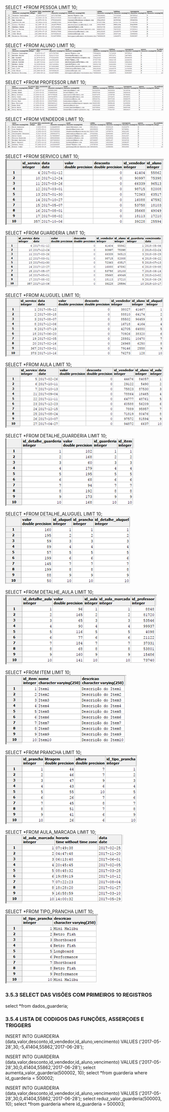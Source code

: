 SELECT *FROM PESSOA LIMIT 10;
![](https://github.com/andrebvitoria/Trabalho-Integrado-5-Periodo/blob/master/Banco%20de%20dados/imagens/select_pessoa.PNG)

SELECT *FROM ALUNO LIMIT 10;
![](https://github.com/andrebvitoria/Trabalho-Integrado-5-Periodo/blob/master/Banco%20de%20dados/imagens/select_aluno.PNG)

SELECT *FROM PROFESSOR LIMIT 10;
![](https://github.com/andrebvitoria/Trabalho-Integrado-5-Periodo/blob/master/Banco%20de%20dados/imagens/select_professor.PNG)

SELECT *FROM VENDEDOR LIMIT 10;
![](https://github.com/andrebvitoria/Trabalho-Integrado-5-Periodo/blob/master/Banco%20de%20dados/imagens/select_vendedor.PNG)

SELECT *FROM SERVICO LIMIT 10;
![](https://github.com/andrebvitoria/Trabalho-Integrado-5-Periodo/blob/master/Banco%20de%20dados/imagens/select_servico.PNG)

SELECT *FROM GUARDERIA LIMIT 10;
![](https://github.com/andrebvitoria/Trabalho-Integrado-5-Periodo/blob/master/Banco%20de%20dados/imagens/select_guarderia.PNG)

SELECT *FROM ALUGUEL LIMIT 10;
![](https://github.com/andrebvitoria/Trabalho-Integrado-5-Periodo/blob/master/Banco%20de%20dados/imagens/select_aluguel.PNG)

SELECT *FROM AULA LIMIT 10;
![](https://github.com/andrebvitoria/Trabalho-Integrado-5-Periodo/blob/master/Banco%20de%20dados/imagens/select_aula.PNG)

SELECT *FROM DETALHE_GUARDERIA LIMIT 10;
![](https://github.com/andrebvitoria/Trabalho-Integrado-5-Periodo/blob/master/Banco%20de%20dados/imagens/select_detalhe_guarderia.PNG)

SELECT *FROM DETALHE_ALUGUEL LIMIT 10;
![](https://github.com/andrebvitoria/Trabalho-Integrado-5-Periodo/blob/master/Banco%20de%20dados/imagens/select_detalhe_aluguel.PNG)

SELECT *FROM DETALHE_AULA LIMIT 10;
![](https://github.com/andrebvitoria/Trabalho-Integrado-5-Periodo/blob/master/Banco%20de%20dados/imagens/select_detalhe_aula.PNG)

SELECT *FROM ITEM LIMIT 10;
![](https://github.com/andrebvitoria/Trabalho-Integrado-5-Periodo/blob/master/Banco%20de%20dados/imagens/select_item.PNG)

SELECT *FROM PRANCHA LIMIT 10;
![](https://github.com/andrebvitoria/Trabalho-Integrado-5-Periodo/blob/master/Banco%20de%20dados/imagens/select_prancha.PNG)

SELECT *FROM AULA_MARCADA LIMIT 10;
![](https://github.com/andrebvitoria/Trabalho-Integrado-5-Periodo/blob/master/Banco%20de%20dados/imagens/select_aula_marcada.PNG)

SELECT *FROM TIPO_PRANCHA LIMIT 10;
![](https://github.com/andrebvitoria/Trabalho-Integrado-5-Periodo/blob/master/Banco%20de%20dados/imagens/select_tipo_prancha.PNG)


### 3.5.3	SELECT DAS VISÕES COM PRIMEIROS 10 REGISTROS<br>

select *from dados_guarderia;
### 3.5.4	LISTA DE CODIGOS DAS FUNÇÕES, ASSERÇOES E TRIGGERS<br>

INSERT INTO GUARDERIA (data,valor,desconto,id_vendedor,id_aluno,vencimento) VALUES ('2017-05-28',30,-5,41404,55862,'2017-06-28');

INSERT INTO GUARDERIA (data,valor,desconto,id_vendedor,id_aluno,vencimento) VALUES ('2017-05-28',30,0,41404,55862,'2017-06-28');
select aumenta_valor_guarderia(500002, 10);
select *from guarderia where id_guarderia = 500002;

INSERT INTO GUARDERIA (data,valor,desconto,id_vendedor,id_aluno,vencimento) VALUES ('2017-05-28',30,0,41404,55862,'2017-06-28');
select reduz_valor_guarderia(500003, 10);
select *from guarderia where id_guarderia = 500003;
